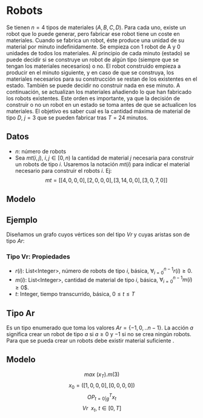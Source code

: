 # Robots

Se tienen $n=4$ tipos de materiales $(A, B, C, D)$. Para cada uno, existe un robot que lo puede generar, pero fabricar ese robot tiene un coste en materiales. Cuando se fabrica un robot, éste produce una unidad de su material por minuto indefinidamente. Se empieza con 1 robot de A y 0 unidades de todos los materiales.
Al principio de cada minuto (estado) se puede decidir si se construye un robot de algún tipo (siempre que se tengan los materiales necesarios) o no. El robot construido empieza a producir en el minuto siguiente, y en caso de que se construya, los materiales necesarios para su construcción se restan de los existentes en el estado. También se puede decidir no construir nada en ese minuto.
A continuación, se actualizan los materiales añadiendo lo que han fabricado los robots existentes. Este orden es importante, ya que la decisión de construir o no un robot en un estado se toma antes de que se actualicen los materiales.
El objetivo es saber cual es la cantidad máxima de material de tipo $D$, $j=3$ que se pueden fabricar tras $T= 24$ minutos.

## Datos

- $n$: número de robots
-  Sea $mt(i,j), \ i,j \in[0,n)$ la cantidad de material $j$ necesaria para construir un robots de tipo $i$. Usaremos la notación $mt(i)$ para indicar el material necesario para construir el robots $i$. Ej: 
$$ mt = [[4,0,0,0],[2,0,0,0],[3,14,0,0],[3,0,7,0]] $$
## Modelo


## Ejemplo

Diseñamos un grafo cuyos vértices son del tipo $Vr$  y cuyas aristas son de tipo $Ar$:

### Tipo Vr: Propiedades

- $r(i)$: List\<Integer\>, número de robots de tipo $i$, básica, $\forall_{i=0}^{n-1} r(i) \geq 0$.
- $m(i)$: List\<Integer\>, cantidad de material de tipo $i$, básica, $\forall_{i=0}^{n-1} m(i) \geq 0$$.
- $t$: Integer, tiempo transcurrido, básica, $0 \le t \le T$

## Tipo Ar

Es un tipo enumerado que toma los valores $Ar = \{-1,0,..n-1\}$.  La acción $a$ significa crear un robot de tipo $a$  si $a \ge 0$ y $-1$ si no se crea ningún robots. Para que se pueda crear un robots debe existir material suficiente . 

## Modelo

$$max \ (x_T).m(3) $$
$$x_0=([1,0,0,0],[0,0,0,0])$$$$OP_{t=0|g}^T x_t$$
$$ Vr \ \ x_t,\ t∈[0,T]$$

